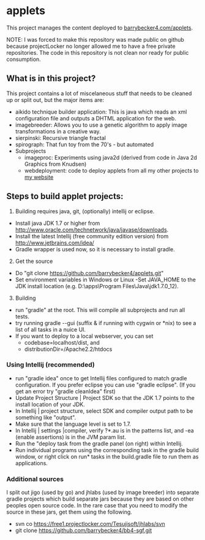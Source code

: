 # applets
This project manages the content deployed to [barrybecker4.com/applets](http://barrybecker4.com/applet_index_en.html).

NOTE: I was forced to make this repository was made public on github because projectLocker no longer allowed me
to have a free private repositories. The code in this repository is not clean nor ready for public consumption.

## What is in this project?

This project contains a lot of miscelaneous stuff that needs to be cleaned up or split out, but the major items are:
- aikido technique builder application: This is java which reads an xml configuration file and outputs a DHTML application for the web.
- imagebreeder: Allows you to use a genetic algorithm to apply image transformations in a creative way.
- sierpinski: Recursive triangle fractal
- spirograph: That fun toy from the 70's - but automated
- Subprojects
  - imageproc: Experiments using java2d (derived from code in Java 2d Graphics from Knudsen)
  - webdeployment: code to deploy applets from all my other projects to [my website](http://barrybecker4.com)

## Steps to build applet projects:

1. Building requires java, git, (optionally) intellij or eclipse.
  - Install java JDK 1.7 or higher from http://www.oracle.com/technetwork/java/javase/downloads.
  - Install the latest Intellij (free community edition version) from http://www.jetbrains.com/idea/
  - Gradle wrapper is used now, so it is necessary to install gradle.
2. Get the source
  - Do "git clone https://github.com/barrybecker4/applets.git"
  - Set environment variables in Windows or Linux
    -Set JAVA_HOME to the JDK install location (e.g. D:\apps\Program Files\Java\jdk1.7.0_12).
3. Building
  - run "gradle" at the root. This will compile all subprojects and run all tests.
  - try running gradle --gui (suffix & if running with cygwin or *nix) to see a list of all tasks in a nuice UI.
  - If you want to deploy to a local webserver, you can set
    - codebase=localhost/dist, and
    - distributionDir=<apache install location>/Apache2.2/htdocs

### Using Intellij (recommended)
- run "gradle idea" once to get Intellij files configured to match gradle configuration.
  If you prefer eclipse you can use "gradle eclipse".
   (If you get an error try "gradle cleanIdea" first)
- Update Project Structure | Project SDK so that the JDK 1.7 points to the install location of your JDK.
- In Intellij | project structure, select SDK and compiler output path to be something like "output".
- Make sure that the language level is set to 1.7.
- In Intellij | settings |compiler, verify ?*.au is in the patterns list, and -ea (enable assertions) is in the JVM param list.
- Run the "deploy task from the gradle panel (on right) within Intellij.
- Run individual programs using the corresponding task in the gradle build window,
  or right click on run* tasks in the build.gradle file to run them as applications.

### Additional sources
  I split out jigo (used by go) and jhlabs (used by image breeder) into separate gradle projects which build separate
  jars because they are based on other peoples open source code. In the rare case that you need to modify the source in
  these jars, get them using the following.
  - svn co https://free1.projectlocker.com/Tesujisoft/jhlabs/svn
  - git clone https://github.com/barrybecker4/bb4-sgf.git